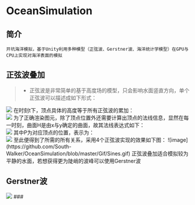 # OceanSimulation
## 简介
	开坑海洋模拟，基于Unity利用多种模型（正弦波、Gerstner波、海洋统计学模型）在GPU与CPU上实现对海洋表面的模拟
## 正弦波叠加  
>* 正弦波是非常简单的基于高度场的模型，只会影响水面竖直方向，单个正弦波可以描述成如下形式：<br>
<img src="http://chart.googleapis.com/chart?cht=tx&chl=W_i(x,y,t)=A_isin[\vec{D_i}\cdot(x,y)\omega_i%2Bt\phi_i]">
在时刻t下，顶点具体的高度等于所有正弦波的累加：<br>
<img src="http://chart.googleapis.com/chart?cht=tx&chl=H(x,y)=\sum_{}W_i(x,y,t)">
为了正确渲染图元，除了顶点位置外还需要计算出顶点的法线信息，显然在每一时刻，曲面H是由x与y确定的曲面，故其法线表达式如下：<br>
<img src="http://chart.googleapis.com/chart?cht=tx&chl=N(x,y)=\left(\frac{\partial{P}}{\partial{x}}\right)\times\left(\frac{\partial{P}}{\partial{y}}\right)">
其中P为对应顶点的位置，表示为：<br>
<img src="http://chart.googleapis.com/chart?cht=tx&chl=P(x,y)=(x,y,H(x,y)))">
至此便得到了所需的所有关系，采用4个正弦波实现的效果如下图：
![image](https://github.com/South-Walker/OceanSimulation/blob/master/Gif/Sines.gif)
正弦波叠加适合模拟较为平静的水面，若想获得更为陡峭的波峰可以使用Gerstner波

## Gerstner波

<img src="http://chart.googleapis.com/chart?cht=tx&chl= \x=\frac{-b\pm\sqrt{b^2-4ac}}{2a}">
###

